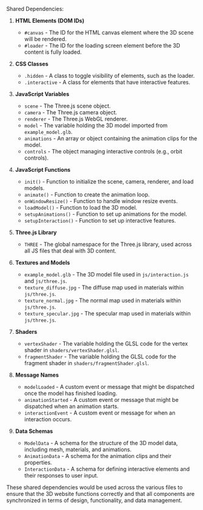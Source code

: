 Shared Dependencies:

1. **HTML Elements (DOM IDs)**
   - `#canvas` - The ID for the HTML canvas element where the 3D scene will be rendered.
   - `#loader` - The ID for the loading screen element before the 3D content is fully loaded.

2. **CSS Classes**
   - `.hidden` - A class to toggle visibility of elements, such as the loader.
   - `.interactive` - A class for elements that have interactive features.

3. **JavaScript Variables**
   - `scene` - The Three.js scene object.
   - `camera` - The Three.js camera object.
   - `renderer` - The Three.js WebGL renderer.
   - `model` - The variable holding the 3D model imported from `example_model.glb`.
   - `animations` - An array or object containing the animation clips for the model.
   - `controls` - The object managing interactive controls (e.g., orbit controls).

4. **JavaScript Functions**
   - `init()` - Function to initialize the scene, camera, renderer, and load models.
   - `animate()` - Function to create the animation loop.
   - `onWindowResize()` - Function to handle window resize events.
   - `loadModel()` - Function to load the 3D model.
   - `setupAnimations()` - Function to set up animations for the model.
   - `setupInteraction()` - Function to set up interactive features.

5. **Three.js Library**
   - `THREE` - The global namespace for the Three.js library, used across all JS files that deal with 3D content.

6. **Textures and Models**
   - `example_model.glb` - The 3D model file used in `js/interaction.js` and `js/three.js`.
   - `texture_diffuse.jpg` - The diffuse map used in materials within `js/three.js`.
   - `texture_normal.jpg` - The normal map used in materials within `js/three.js`.
   - `texture_specular.jpg` - The specular map used in materials within `js/three.js`.

7. **Shaders**
   - `vertexShader` - The variable holding the GLSL code for the vertex shader in `shaders/vertexShader.glsl`.
   - `fragmentShader` - The variable holding the GLSL code for the fragment shader in `shaders/fragmentShader.glsl`.

8. **Message Names**
   - `modelLoaded` - A custom event or message that might be dispatched once the model has finished loading.
   - `animationStarted` - A custom event or message that might be dispatched when an animation starts.
   - `interactionEvent` - A custom event or message for when an interaction occurs.

9. **Data Schemas**
   - `ModelData` - A schema for the structure of the 3D model data, including mesh, materials, and animations.
   - `AnimationData` - A schema for the animation clips and their properties.
   - `InteractionData` - A schema for defining interactive elements and their responses to user input.

These shared dependencies would be used across the various files to ensure that the 3D website functions correctly and that all components are synchronized in terms of design, functionality, and data management.